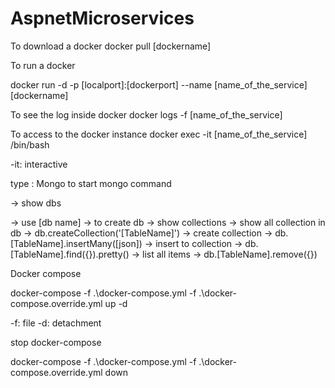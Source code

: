 # AspnetMicroservices

To download a docker
docker pull [dockername]

To run a docker

docker run -d -p [localport]:[dockerport] --name [name_of_the_service] [dockername]

To see the log inside docker
docker logs -f [name_of_the_service]

To access to the docker instance
docker exec -it [name_of_the_service] /bin/bash

-it: interactive

type : Mongo to start mongo command

-> show dbs

-> use [db name] -> to create db
-> show collections -> show all collection in db
-> db.createCollection('[TableName]') -> create collection
-> db.[TableName].insertMany([json]) -> insert to collection
-> db.[TableName].find({}).pretty() -> list all items
-> db.[TableName].remove({})


Docker compose

docker-compose -f .\docker-compose.yml -f .\docker-compose.override.yml up -d

-f: file
-d: detachment

stop docker-compose


docker-compose -f .\docker-compose.yml -f .\docker-compose.override.yml down
